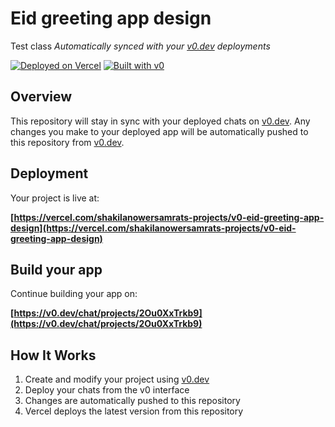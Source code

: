 # Eid greeting app design
Test class
*Automatically synced with your [v0.dev](https://v0.dev) deployments*

[![Deployed on Vercel](https://img.shields.io/badge/Deployed%20on-Vercel-black?style=for-the-badge&logo=vercel)](https://vercel.com/shakilanowersamrats-projects/v0-eid-greeting-app-design)
[![Built with v0](https://img.shields.io/badge/Built%20with-v0.dev-black?style=for-the-badge)](https://v0.dev/chat/projects/2Ou0XxTrkb9)

## Overview

This repository will stay in sync with your deployed chats on [v0.dev](https://v0.dev).
Any changes you make to your deployed app will be automatically pushed to this repository from [v0.dev](https://v0.dev).

## Deployment

Your project is live at:

**[https://vercel.com/shakilanowersamrats-projects/v0-eid-greeting-app-design](https://vercel.com/shakilanowersamrats-projects/v0-eid-greeting-app-design)**

## Build your app

Continue building your app on:

**[https://v0.dev/chat/projects/2Ou0XxTrkb9](https://v0.dev/chat/projects/2Ou0XxTrkb9)**

## How It Works

1. Create and modify your project using [v0.dev](https://v0.dev)
2. Deploy your chats from the v0 interface
3. Changes are automatically pushed to this repository
4. Vercel deploys the latest version from this repository
